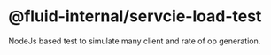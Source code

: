 # @fluid-internal/servcie-load-test

NodeJs based test to simulate many client and rate of op generation.

